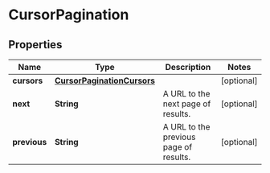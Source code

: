 

# CursorPagination


## Properties

| Name | Type | Description | Notes |
|------------ | ------------- | ------------- | -------------|
|**cursors** | [**CursorPaginationCursors**](CursorPaginationCursors.md) |  |  [optional] |
|**next** | **String** | A URL to the next page of results. |  [optional] |
|**previous** | **String** | A URL to the previous page of results. |  [optional] |



